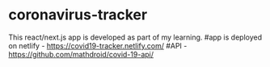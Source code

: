 # coronavirus-tracker
This react/next.js app is developed as part of my learning.
#app is deployed on netlify - https://covid19-tracker.netlify.com/
#API - https://github.com/mathdroid/covid-19-api/
